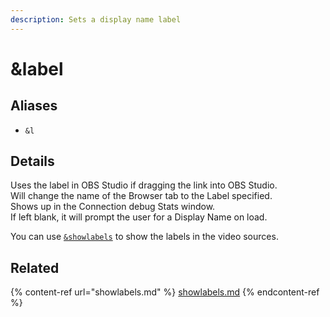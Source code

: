 ```yaml
---
description: Sets a display name label
---
```


# \&label

## Aliases

* `&l`

## Details

Uses the label in OBS Studio if dragging the link into OBS Studio.\
Will change the name of the Browser tab to the Label specified.\
Shows up in the Connection debug Stats window.\
If left blank, it will prompt the user for a Display Name on load.

You can use [`&showlabels`](showlabels.md) to show the labels in the video sources.

## Related

{% content-ref url="showlabels.md" %}
[showlabels.md](showlabels.md)
{% endcontent-ref %}
